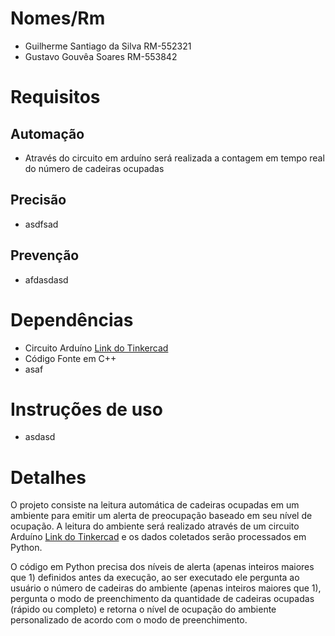 # Nomes/Rm
- Guilherme Santiago da Silva   RM-552321
- Gustavo Gouvêa Soares         RM-553842



# Requisitos
## Automação
- Através do circuito em arduíno será realizada a contagem em tempo real do número de cadeiras ocupadas
## Precisão
- asdfsad
## Prevenção
- afdasdasd


  
# Dependências
- Circuito Arduíno [Link do Tinkercad](https://www.tinkercad.com/things/j8fB9hAidMW-copy-of-prototipo-fila-zero?sharecode=tAsmiBubC6UIdh47A9eoEdCNaOpWQvlZMAgWjoF1_18)
- Código Fonte em C++
- asaf



# Instruções de uso
- asdasd



# Detalhes
  O projeto consiste na leitura automática de cadeiras ocupadas em um ambiente para emitir um alerta de preocupação baseado em seu nível de ocupação. A leitura do ambiente será realizado através de um circuito Arduíno [Link do Tinkercad](https://www.tinkercad.com/things/j8fB9hAidMW-copy-of-prototipo-fila-zero?sharecode=tAsmiBubC6UIdh47A9eoEdCNaOpWQvlZMAgWjoF1_18) e os dados coletados serão processados em Python.
    
  O código em Python precisa dos níveis de alerta (apenas inteiros maiores que 1) definidos antes da execução, ao ser executado ele pergunta ao usuário o número de cadeiras do ambiente (apenas inteiros maiores que 1), pergunta o modo de preenchimento da quantidade de cadeiras ocupadas (rápido ou completo) e retorna o nível de ocupação do ambiente personalizado de acordo com o modo de preenchimento.
